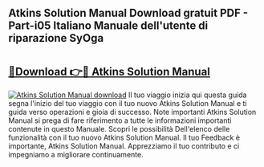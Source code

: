 ## Atkins Solution Manual Download gratuit PDF - Part-i05 Italiano Manuale dell'utente di riparazione SyOga

# <h2><a href="http://dffbhf5.blite.top/?on=Atkins+Solution+Manual">🔗Download 👉🔴 Atkins Solution Manual</a></h2>

[![Atkins Solution Manual download](https://i.imgur.com/lujVjoI.png)](http://dffbhf5.blite.top/?on=Atkins+Solution+Manual)
Il tuo viaggio inizia qui questa guida segna l'inizio del tuo viaggio con il tuo nuovo Atkins Solution Manual e ti guida verso operazioni e gioia di successo. Note importanti Atkins Solution Manual si prega di fare riferimento a tutte le informazioni importanti contenute in questo Manuale. Scopri le possibilità Dell'elenco delle funzionalità con il tuo nuovo Atkins Solution Manual. Il tuo Feedback è importante, Atkins Solution Manual. Apprezziamo il tuo contributo e ci impegniamo a migliorare continuamente.
